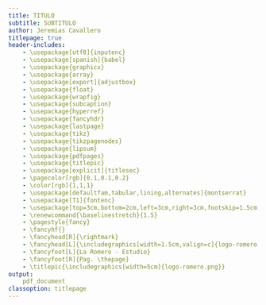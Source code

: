 ```yaml
---
title: TITULO
subtitle: SUBTITULO
author: Jeremias Cavallero
titlepage: true
header-includes:
	- \usepackage[utf8]{inputenc}
    - \usepackage[spanish]{babel}
    - \usepackage{graphicx}
    - \usepackage{array}
    - \usepackage[export]{adjustbox}
    - \usepackage{float}
    - \usepackage{wrapfig}
    - \usepackage{subcaption}
    - \usepackage{hyperref}
    - \usepackage{fancyhdr}
    - \usepackage{lastpage}
    - \usepackage{tikz}
    - \usepackage{tikzpagenodes}
    - \usepackage{lipsum}    
    - \usepackage{pdfpages}
    - \usepackage{titlepic}
    - \usepackage[explicit]{titlesec}
    - \pagecolor[rgb]{0.1,0.1,0.2}
    - \color[rgb]{1,1,1}
    - \usepackage[defaultfam,tabular,lining,alternates]{montserrat}
    - \usepackage[T1]{fontenc}
    - \usepackage[top=3cm,bottom=2cm,left=3cm,right=3cm,footskip=1.5cm,headsep=1cm,headheight=2cm,asymmetric]{geometry}   
    - \renewcommand{\baselinestretch}{1.5} 
    - \pagestyle{fancy}    
    - \fancyhf{}    
    - \fancyhead[R]{\rightmark}
    - \fancyhead[L]{\includegraphics[width=1.5cm,valign=c]{logo-romero.png}}
    - \fancyfoot[L]{La Romero - Estudio}
    - \fancyfoot[R]{Pag. \thepage}
    - \titlepic{\includegraphics[width=5cm]{logo-romero.png}}
output:
    pdf_document
classoption: titlepage
---
```



